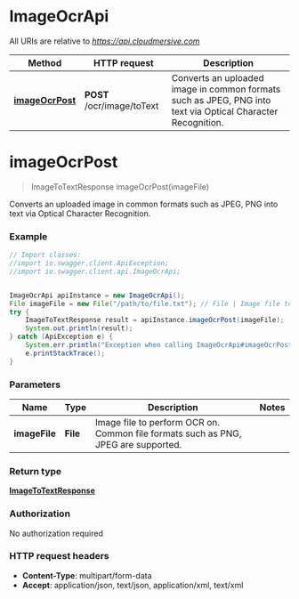# ImageOcrApi

All URIs are relative to *https://api.cloudmersive.com*

Method | HTTP request | Description
------------- | ------------- | -------------
[**imageOcrPost**](ImageOcrApi.md#imageOcrPost) | **POST** /ocr/image/toText | Converts an uploaded image in common formats such as JPEG, PNG into text via Optical Character Recognition.


<a name="imageOcrPost"></a>
# **imageOcrPost**
> ImageToTextResponse imageOcrPost(imageFile)

Converts an uploaded image in common formats such as JPEG, PNG into text via Optical Character Recognition.

### Example
```java
// Import classes:
//import io.swagger.client.ApiException;
//import io.swagger.client.api.ImageOcrApi;


ImageOcrApi apiInstance = new ImageOcrApi();
File imageFile = new File("/path/to/file.txt"); // File | Image file to perform OCR on.  Common file formats such as PNG, JPEG are supported.
try {
    ImageToTextResponse result = apiInstance.imageOcrPost(imageFile);
    System.out.println(result);
} catch (ApiException e) {
    System.err.println("Exception when calling ImageOcrApi#imageOcrPost");
    e.printStackTrace();
}
```

### Parameters

Name | Type | Description  | Notes
------------- | ------------- | ------------- | -------------
 **imageFile** | **File**| Image file to perform OCR on.  Common file formats such as PNG, JPEG are supported. |

### Return type

[**ImageToTextResponse**](ImageToTextResponse.md)

### Authorization

No authorization required

### HTTP request headers

 - **Content-Type**: multipart/form-data
 - **Accept**: application/json, text/json, application/xml, text/xml

